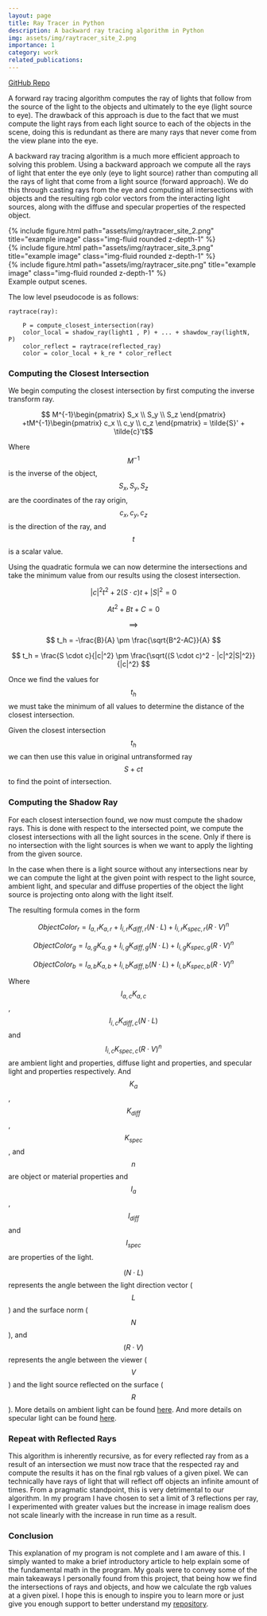 ```yaml
---
layout: page
title: Ray Tracer in Python
description: A backward ray tracing algorithm in Python 
img: assets/img/raytracer_site_2.png
importance: 1
category: work
related_publications: 
---
```

[GitHub Repo](https://github.com/JakeTaranov/RayTracer)


A forward ray tracing algorithm computes the ray of lights that follow from the source of the light to the objects and ultimately to the eye (light source to eye). The drawback of this approach is due to the fact that we must compute the light rays from each light source to each of the objects in the scene, doing this is redundant as there are many rays that never come from the view plane into the eye. 

A backward ray tracing algorithm is a much more efficient approach to solving this problem. Using a backward approach we compute all the rays of light that enter the eye only (eye to light source) rather than computing all the rays of light that come from a light source (forward approach). We do this through casting rays from the eye and computing all intersections with objects and the resulting rgb color vectors from the interacting light sources, along with the diffuse and specular properties of the respected object.

<div class="row">
    <div class="col-sm mt-3 mt-md-0">
        {% include figure.html path="assets/img/raytracer_site_2.png" title="example image" class="img-fluid rounded z-depth-1" %}
    </div>
    <div class="col-sm mt-3 mt-md-0">
        {% include figure.html path="assets/img/raytracer_site_3.png" title="example image" class="img-fluid rounded z-depth-1" %}
    </div>
    <div class="col-sm mt-3 mt-md-0">
        {% include figure.html path="assets/img/raytracer_site.png" title="example image" class="img-fluid rounded z-depth-1" %}
    </div>
</div>
<div class="caption">
    Example output scenes.
</div>

The low level pseudocode is as follows:
```
raytrace(ray):

    P = compute_closest_intersection(ray)
    color_local = shadow_ray(light1 , P) + ... + shawdow_ray(lightN, P)
    color_reflect = raytrace(reflected_ray)
    color = color_local + k_re * color_reflect
```

### Computing the Closest Intersection

We begin computing the closest intersection by first computing the inverse transform ray. 

$$ M^{-1}\begin{pmatrix} S_x \\ S_y \\ S_z \end{pmatrix}
+tM^{-1}\begin{pmatrix} c_x \\ c_y \\ c_z \end{pmatrix}  = \tilde{S}' + \tilde{c}'t$$

Where $$M^{-1}$$ is the inverse of the object, $$S_x, S_y, S_z$$ are the coordinates of the ray origin, $$c_x, c_y, c_z$$ is the direction of the ray, and $$t$$ is a scalar value.

Using the quadratic formula we can now determine the intersections and take the minimum value from our results using the closest intersection.

$$ |c|^2t^2 + 2(S\cdot c)t + |S|^2 = 0 $$ 

$$ At^2 + Bt + C = 0 $$

$$ \implies $$

$$ t_h = -\frac{B}{A} \pm \frac{\sqrt{B^2-AC}}{A} $$

$$ t_h = \frac{S \cdot c}{|c|^2} \pm \frac{\sqrt{(S \cdot c)^2 - |c|^2|S|^2}}{|c|^2} $$

Once we find the values for $$ t_h $$ we must take the minimum of all values to determine the distance of the closest intersection.

Given the closest intersection $$ t_h $$ we can then use this value in original untransformed ray $$ S+ct $$ to find the point of intersection.

### Computing the Shadow Ray

For each closest intersection found, we now must compute the shadow rays. This is done with respect to the intersected point, we compute the closest intersections with all the light sources in the scene. Only if there is no intersection with the light sources is when we want to apply the lighting from the given source. 

In the case when there is a light source without any intersections near by we can compute the light at the given point with respect to the light source, ambient light, and specular and diffuse properties of the object the light source is projecting onto along with the light itself. 

The resulting formula comes in the form

$$ ObjectColor{_r} = I_{a,r}K_{a,r} + I_{i,r}K_{diff,r}(N \cdot L) + I_{i,r}K_{spec,r}(R \cdot V)^n $$

$$ ObjectColor{_g} = I_{a,g}K_{a,g} + I_{i,g}K_{diff,g}(N \cdot L) + I_{i,g}K_{spec,g}(R \cdot V)^n $$

$$ ObjectColor{_b} = I_{a,b}K_{a,b} + I_{i,b}K_{diff,b}(N \cdot L) + I_{i,b}K_{spec,b}(R \cdot V)^n $$

Where $$ I_{a,c}K_{a,c} $$,  $$ I_{i,c}K_{diff,c}(N \cdot L) $$ and $$ I_{i,c}K_{spec,c}(R \cdot V)^n $$ are ambient light and properties, diffuse light and properties, and specular light and properties respectively. And $$ K_a $$, $$ K_{diff} $$, $$ K_{spec} $$, and $$ n $$ are object or material properties and $$ I_a $$, $$ I_{diff} $$ and $$ I_{spec} $$ are properties of the light.

$$ (N \cdot L) $$ represents the angle between the light direction vector ($$ L $$) and the surface norm ($$ N $$), and $$ (R \cdot V) $$ represents the angle between the viewer ($$ V $$) and the light source reflected on the surface ($$ R $$). More details on ambient light can be found [here](http://www.conitec.net/shaders/shader_work2.htm). And more details on specular light can be found [here](https://en.wikipedia.org/wiki/Blinn%E2%80%93Phong_reflection_model).


### Repeat with Reflected Rays

This algorithm is inherently recursive, as for every reflected ray from as a result of an intersection we must now trace that the respected ray and compute the results it has on the final rgb values of a given pixel. We can technically have rays of light that will reflect off objects an infinite amount of times. From a pragmatic standpoint, this is very detrimental to our algorithm. In my program I have chosen to set a limit of 3 reflections per ray, I experimented with greater values but the increase in image realism does not scale linearly with the increase in run time as a result. 

### Conclusion 

This explanation of my program is not complete and I am aware of this. I simply wanted to make a brief introductory article to help explain some of the fundamental math in the program. My goals were to convey some of the main takeaways I personally found from this project, that being how we find the intersections of rays and objects, and how we calculate the rgb values at a given pixel. I hope this is enough to inspire you to learn more or just give you enough support to better understand my [repository](https://github.com/JakeTaranov/RayTracer).